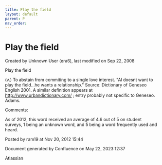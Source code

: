 ```yaml
---
title: Play the field
layout: default
parent: P
nav_order:
---
```


# Play the field

Created by  Unknown User (era6), last modified on Sep 22, 2008

Play the field

(v.) To abstain from commiting to a single love interest. &quot;Al doesnt want to play the field...he wants a relationship.&quot; Source: Dictionary of Geneseo English 2001. A similar definition appears at http://www.urbandictionary.com/ ; entry probably not specific to Geneseo. Adams.

Comments:

As of 2012, this word received an average of 4.6 out of 5 on student surveys, 1 being an unknown word, and 5 being a word frequently used and heard.

Posted by ram19 at Nov 20, 2012 15:44

Document generated by Confluence on May 22, 2023 12:37

Atlassian
